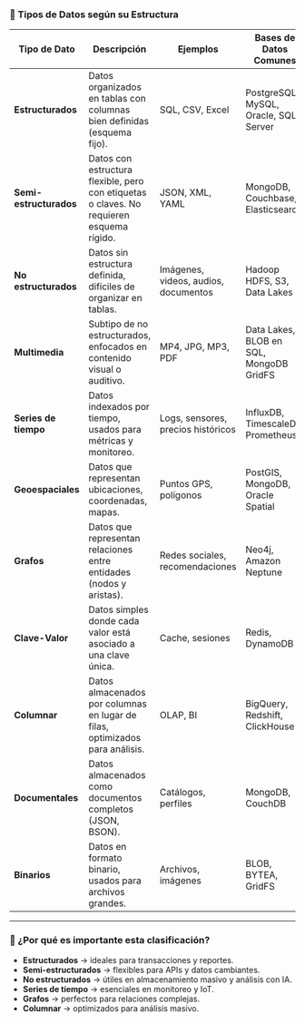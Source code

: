 ### 🧠 Tipos de Datos según su Estructura

| **Tipo de Dato** | **Descripción** | **Ejemplos** | **Bases de Datos Comunes** |
|------------------|------------------|--------------|-----------------------------|
| **Estructurados** | Datos organizados en tablas con columnas bien definidas (esquema fijo). | SQL, CSV, Excel | PostgreSQL, MySQL, Oracle, SQL Server |
| **Semi-estructurados** | Datos con estructura flexible, pero con etiquetas o claves. No requieren esquema rígido. | JSON, XML, YAML | MongoDB, Couchbase, Elasticsearch |
| **No estructurados** | Datos sin estructura definida, difíciles de organizar en tablas. | Imágenes, videos, audios, documentos | Hadoop HDFS, S3, Data Lakes |
| **Multimedia** | Subtipo de no estructurados, enfocados en contenido visual o auditivo. | MP4, JPG, MP3, PDF | Data Lakes, BLOB en SQL, MongoDB GridFS |
| **Series de tiempo** | Datos indexados por tiempo, usados para métricas y monitoreo. | Logs, sensores, precios históricos | InfluxDB, TimescaleDB, Prometheus |
| **Geoespaciales** | Datos que representan ubicaciones, coordenadas, mapas. | Puntos GPS, polígonos | PostGIS, MongoDB, Oracle Spatial |
| **Grafos** | Datos que representan relaciones entre entidades (nodos y aristas). | Redes sociales, recomendaciones | Neo4j, Amazon Neptune |
| **Clave-Valor** | Datos simples donde cada valor está asociado a una clave única. | Cache, sesiones | Redis, DynamoDB |
| **Columnar** | Datos almacenados por columnas en lugar de filas, optimizados para análisis. | OLAP, BI | BigQuery, Redshift, ClickHouse |
| **Documentales** | Datos almacenados como documentos completos (JSON, BSON). | Catálogos, perfiles | MongoDB, CouchDB |
| **Binarios** | Datos en formato binario, usados para archivos grandes. | Archivos, imágenes | BLOB, BYTEA, GridFS |

---

### 📌 ¿Por qué es importante esta clasificación?

- **Estructurados** → ideales para transacciones y reportes.
- **Semi-estructurados** → flexibles para APIs y datos cambiantes.
- **No estructurados** → útiles en almacenamiento masivo y análisis con IA.
- **Series de tiempo** → esenciales en monitoreo y IoT.
- **Grafos** → perfectos para relaciones complejas.
- **Columnar** → optimizados para análisis masivo.
